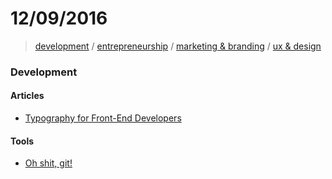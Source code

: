 # 12/09/2016

> [development](#development) / [entrepreneurship](#entrepreneurship) / [marketing & branding](marketing--branding) / [ux & design](ux--design)


### Development

#### Articles
- [Typography for Front-End Developers](https://blog.prototypr.io/typography-for-front-end-developers-46949338220e#.8vj6orvxo)

#### Tools
- [Oh shit, git!](http://ohshitgit.com/)
